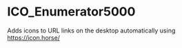 # ICO_Enumerator5000
 Adds icons to URL links on the desktop automatically using https://icon.horse/
